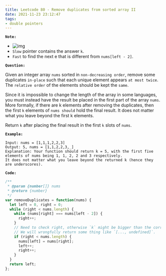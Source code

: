 ```yaml
---
title: Leetcode 80 - Remove duplicates from sorted array II
date: 2021-11-23 23:12:47
tags:
- double pointers
---
```

**`Note:`**
- ![img](https://i.imgur.com/PuUyIBv.png)
- `Slow` pointer contains the answer `k`.
- `Fast` to find the next e that is different from `nums[left - 2]`.

**`Question:`**

Given an integer array `nums` sorted in `non-decreasing order`, remove some duplicates `in-place` such that each unique element appears `at most twice`. The `relative order` of the elements should be kept the `same`.

Since it is impossible to change the length of the array in some languages, you must instead have the result be placed in the first part of the array `nums`. More formally, if there are k elements after removing the duplicates, then the first `k` elements of `nums should` hold the final result. It does not matter what you leave beyond the first k elements.

Return `k` after placing the final result in the first `k` slots of `nums`.

**`Example:`**
```
Input: nums = [1,1,1,2,2,3]
Output: 5, nums = [1,1,2,2,3,_]
Explanation: Your function should return k = 5, with the first five elements of nums being 1, 1, 2, 2 and 3 respectively.
It does not matter what you leave beyond the returned k (hence they are underscores).
```

**`Code:`**
```javascript
/**
 * @param {number[]} nums
 * @return {number}
 */
var removeDuplicates = function(nums) {
  let left = 0, right = 0;
  while (right < nums.length) {
    while (nums[right] === nums[left - 2]) {
      right++;
    }
    // Need to check right, otherwise `k` might be bigger than the correct answer by `1`. 
    // We will wrongfully return some thing like `[..., undefined]`.
    if (right < nums.length) {
      nums[left] = nums[right];
      left++;
      right++;
    }
  }
  return left;
};
```